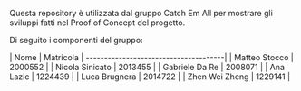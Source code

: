 Questa repository è utilizzata dal gruppo Catch Em All per mostrare gli sviluppi fatti nel Proof of Concept del progetto.

Di seguito i componenti del gruppo:

|      Nome       |     Matricola     |
--------------------------------------|
| Matteo Stocco   |      2000552      |
| Nicola Sinicato |      2013455      |
| Gabriele Da Re  |      2008071      |
| Ana Lazic       |      1224439      |
| Luca Brugnera   |      2014722      |
| Zhen Wei Zheng  |      1229141      |
